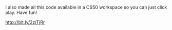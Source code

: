 I also made all this code available in a CS50 workspace so you can just click play. Have fun!

http://bit.ly/2ziTjRr
